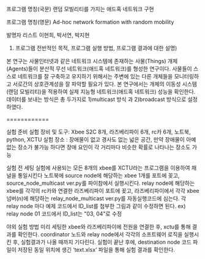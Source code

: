   프로그램 명칭(국문)
   랜덤 모빌리티를 가지는 애드혹 네트워크 구현

 프로그램 명칭(영문)
   Ad-hoc network formation with random mobility

 발명자 리스트
   이현희, 박서연, 박지현
   
1. 프로그램 전반적인 목적, 프로그램 실행 방법, 프로그램 결과에 대한 설명)

본 연구는 사물인터넷과 같은 네트워크 시스템에 존재하는 사물(Things) 개체(Agents)들이 분산적 무선 네트워크(애드혹 네트워크)를 형성한 연구이다. 사물들이 스스로 네트워크를 잘 구축하고 유지하기 위해서는 주변에 있는 다른 개체들을 모니터링하고 서로간의 상호관계성을 잘 파악할 필요가 있다. 본 연구에서는 개체의 이동성 시스템(랜덤 모빌리티)을 적용하여 실제 지능형 네트워크(애드혹 네트워크) 성능을 확인한다.
데이터를 보내는 방식은 총 두가지로 1)multicast 방식 과 2)broadcast 방식으로 설정하였다. 


============

실험 준비 
실험 장비 및 도구: Xbee S2C 8개, 라즈베리파이 6개, rc카 6개, 노트북, python, XCTU 
실험 장소 : 장애물이 없고 경사도 없는 넓은 공간, 만약 장애물이 아예 없는 장소가 불가능 하다면 장애 요인이 각 거리마다 비슷한 확률로 나타나는 장소도 가능

실험 전 세팅 
실험에 사용되는 모든 8개의 xbee를 XCTU라는 프로그램을 이용하여 채널을 통일시킨다
노트북에 source node에 해당하는 xbee 1개를 포트에 꽂고, source_node_multicast ver.py를 파이참에서 실행시킨다.
relay node에 해당하는 xbee를 각각의 rc카와 연결한 라즈베리파이 포트에 꽂고, 라즈베리파이에서 각각 xbee 넘버(n)에 해당하는 relay_node_multicast ver.py를 자동실행코드에 심는다.
각 relay node 마다 예제 코드에서 ID_list를 첨부한 그림과 같이 수정하면 된다.
ex) relay node 01 코드에서 ID_list는 "03, 04"로 수정


야외 실험 방법
미리 세팅한 xbee와 라즈베리파이에 전원을 연결한 후, xctu를 통해 결과를 확인한다.
coordinator 노드와 relay node에서 각각의 소프트웨어 로직을 실행시킨 후, 실험결과가 나올 때까지 기다린다.
실험이 끝난 후에, destination node 코드 파일이 저장된 동일 위치에 생긴 ‘text.xlsx’ 파일을 통해 실험 결과를 확인한다.
